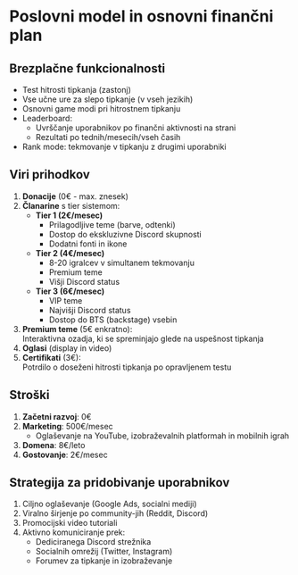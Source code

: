 # Poslovni model in osnovni finančni plan

## Brezplačne funkcionalnosti
- Test hitrosti tipkanja (zastonj)
- Vse učne ure za slepo tipkanje (v vseh jezikih)
- Osnovni game modi pri hitrostnem tipkanju
- Leaderboard:
  - Uvrščanje uporabnikov po finančni aktivnosti na strani
  - Rezultati po tednih/mesecih/vseh časih
- Rank mode: tekmovanje v tipkanju z drugimi uporabniki

## Viri prihodkov
1. **Donacije** (0€ - max. znesek)
2. **Članarine** s tier sistemom:
   - **Tier 1 (2€/mesec)**  
     - Prilagodljive teme (barve, odtenki)
     - Dostop do ekskluzivne Discord skupnosti
     - Dodatni fonti in ikone
   - **Tier 2 (4€/mesec)**  
     - 8-20 igralcev v simultanem tekmovanju
     - Premium teme
     - Višji Discord status
   - **Tier 3 (6€/mesec)**  
     - VIP teme
     - Najvišji Discord status
     - Dostop do BTS (backstage) vsebin
3. **Premium teme** (5€ enkratno):  
   Interaktivna ozadja, ki se spreminjajo glede na uspešnost tipkanja
4. **Oglasi** (display in video)
5. **Certifikati** (3€):  
   Potrdilo o doseženi hitrosti tipkanja po opravljenem testu

## Stroški
1. **Začetni razvoj**: 0€
2. **Marketing**: 500€/mesec
   - Oglaševanje na YouTube, izobraževalnih platformah in mobilnih igrah  
3. **Domena**: 8€/leto
4. **Gostovanje**: 2€/mesec

## Strategija za pridobivanje uporabnikov
1. Ciljno oglaševanje (Google Ads, socialni mediji)
2. Viralno širjenje po community-jih (Reddit, Discord)
3. Promocijski video tutoriali
4. Aktivno komuniciranje prek:
   - Dediciranega Discord strežnika
   - Socialnih omrežij (Twitter, Instagram)
   - Forumev za tipkanje in izobraževanje

